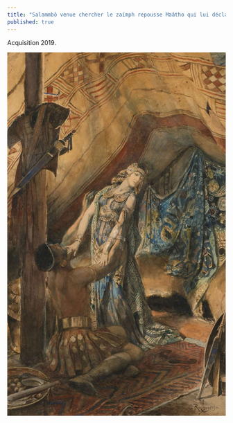 ```yaml
---
title: "Salammbô venue chercher le zaïmph repousse Maâtho qui lui déclare son amour"
published: true
---
```


Acquisition 2019.

![Salammbô venue chercher le zaïmph repousse Maâtho qui lui déclare son amour](/fichiers/oeuvres/2019-rochegrosse-salammbo-repousse-maatho.jpg)